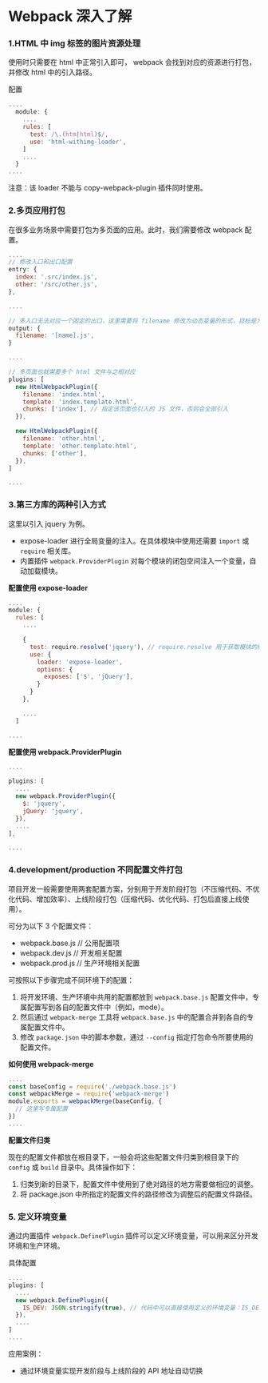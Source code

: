 # Webpack 深入了解

### 1.HTML 中 img 标签的图片资源处理
使用时只需要在 html 中正常引入即可， webpack 会找到对应的资源进行打包，并修改 html 中的引入路径。

配置
```JavaScript
....
  module: {
    ....
    rules: [
      test: /\.(htm|html)$/,
      use: 'html-withimg-loader',
    ]
    ....
  }
....
```

注意：该 loader 不能与 copy-webpack-plugin 插件同时使用。

### 2.多页应用打包
在很多业务场景中需要打包为多页面的应用。此时，我们需要修改 webpack 配置。
```JavaScript
....
// 修改入口和出口配置
entry: {
  index: '.src/index.js',
  other: '/src/other.js',
},

....

// 多入口无法对应一个固定的出口，这里需要将 filename 修改为动态变量的形式，目标是为了相应的输出各自的打包文件
output: {
  filename: '[name].js',
}

....

// 多页面也就需要多个 html 文件与之相对应
plugins: [
  new HtmlWebpackPlugin({
    filename: 'index.html',
    template: 'index.template.html',
    chunks: ['index'], // 指定该页面也引入的 JS 文件，否则会全部引入
  }),

  new HtmlWebpackPlugin({
    filename: 'other.html',
    template: 'other.template.html',
    chunks: ['other'],
  }),
]

....
```

### 3.第三方库的两种引入方式
这里以引入 jquery 为例。

- expose-loader 进行全局变量的注入。在具体模块中使用还需要 `import` 或 `require` 相关库。
- 内置插件 `webpack.ProviderPlugin` 对每个模块的闭包空间注入一个变量，自动加载模块。

**配置使用 expose-loader**
```JavaScript
....
module: {
  rules: [
    ....

    {
      test: require.resolve('jquery'), // require.resolve 用于获取模块的绝对路径
      use: {
        loader: 'expose-loader',
        options: {
          exposes: ['$', 'jQuery'],
        }
      }
    },

    ....
  ]

....
```

**配置使用 webpack.ProviderPlugin**
```JavaScript
....

plugins: [
  ....
  new webpack.ProviderPlugin({
    $: 'jquery',
    jQuery: 'jquery',
  }),
  ....
],

....
```

### 4.development/production 不同配置文件打包
项目开发一般需要使用两套配置方案，分别用于开发阶段打包（不压缩代码、不优化代码、增加效率）、上线阶段打包（压缩代码、优化代码、打包后直接上线使用）。

可分为以下 3 个配置文件：
- webpack.base.js // 公用配置项
- webpack.dev.js  // 开发相关配置
- webpack.prod.js // 生产环境相关配置

可按照以下步骤完成不同环境下的配置：
1. 将开发环境、生产环境中共用的配置都放到 `webpack.base.js` 配置文件中，专属配置写到各自的配置文件中（例如，mode）。
2. 然后通过 `webpack-merge` 工具将 `webpack.base.js` 中的配置合并到各自的专属配置文件中。
3. 修改 `package.json` 中的脚本参数，通过 `--config` 指定打包命令所要使用的配置文件。

**如何使用 webpack-merge**
```JavaScript
....
const baseConfig = require('./webpack.base.js')
const webpackMerge = require('webpack-merge')
module.exports = webpackMerge(baseConfig, {
  // 这里写专属配置
})
....
```

**配置文件归类**

现在的配置文件都放在根目录下，一般会将这些配置文件归类到根目录下的 `config` 或 `build` 目录中。具体操作如下：
1. 归类到新的目录下，配置文件中使用到了绝对路径的地方需要做相应的调整。
2. 将 package.json 中所指定的配置文件的路径修改为调整后的配置文件路径。


### 5. 定义环境变量
通过内置插件 `webpack.DefinePlugin` 插件可以定义环境变量，可以用来区分开发环境和生产环境。

具体配置
```JavaScript
....
plugins: [
  ....
  new webpack.DefinePlugin({
    IS_DEV: JSON.stringify(true), // 代码中可以直接使用定义的环境变量：IS_DEV
  }),
  ....
]
....
```

应用案例：
- 通过环境变量实现开发阶段与上线阶段的 API 地址自动切换
